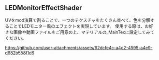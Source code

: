 ## LEDMonitorEffectShader


UVをmod演算で割ることで、一つのテクスチャをたくさん並べて、色を分解することでLEDモニター風のエフェクトを実現しています。
使用する際は、お好きな画像や動画ファイルをご用意の上、マテリアルの_MainTexに設定してみてください。


https://github.com/user-attachments/assets/92dcfe4c-a4d2-4595-a4e9-d682b558f1d6

